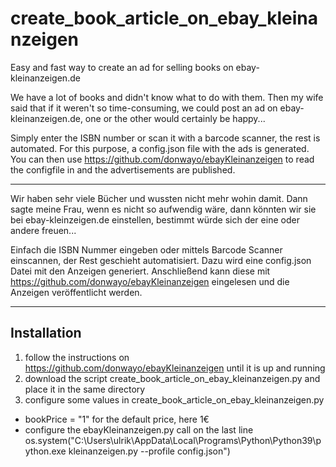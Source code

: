 # create_book_article_on_ebay_kleinanzeigen
Easy and fast way to create an ad for selling books on ebay-kleinanzeigen.de 

We have a lot of books and didn't know what to do with them. Then my wife said that if it weren't so time-consuming, we could post an ad on ebay-kleinanzeigen.de, one or the other would certainly be happy...

Simply enter the ISBN number or scan it with a barcode scanner, the rest is automated.
For this purpose, a config.json file with the ads is generated. You can then use https://github.com/donwayo/ebayKleinanzeigen to read the configfile in and the advertisements are published.

----

Wir haben sehr viele Bücher und wussten nicht mehr wohin damit. Dann sagte meine Frau, wenn es nicht so aufwendig wäre, dann könnten wir sie bei ebay-kleinzeigen.de einstellen, bestimmt würde sich der eine oder andere freuen...

Einfach die ISBN Nummer eingeben oder mittels Barcode Scanner einscannen, der Rest geschieht automatisiert.
Dazu wird eine config.json Datei mit den Anzeigen generiert. Anschließend kann diese mit https://github.com/donwayo/ebayKleinanzeigen eingelesen und die Anzeigen veröffentlicht werden.

----

## Installation

1. follow the instructions on https://github.com/donwayo/ebayKleinanzeigen until it is up and running
2. download the script create_book_article_on_ebay_kleinanzeigen.py and place it in the same directory
3. configure some values in create_book_article_on_ebay_kleinanzeigen.py
- bookPrice = "1" for the default price, here 1€
- configure the ebayKleinanzeigen.py call on the last line
  os.system("C:\\Users\\ulrik\\AppData\\Local\\Programs\\Python\\Python39\\python.exe kleinanzeigen.py --profile config.json")
